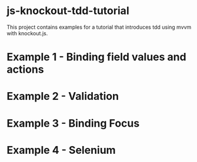 js-knockout-tdd-tutorial
========================

This project contains examples for a tutorial that introduces tdd using mvvm with knockout.js.


# Example 1 - Binding field values and actions

# Example 2 - Validation

# Example 3 - Binding Focus


# Example 4 - Selenium


